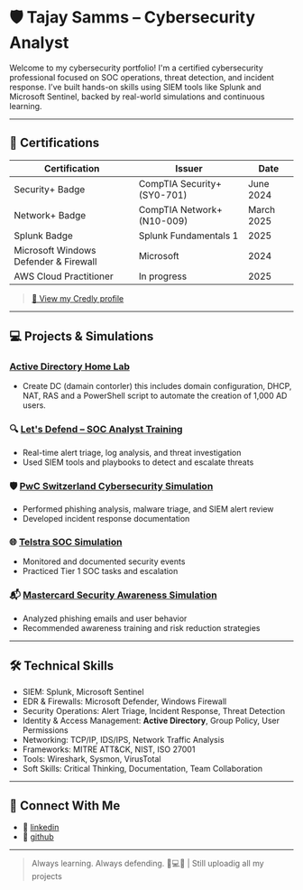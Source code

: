 # 🛡️ Tajay Samms – Cybersecurity Analyst

Welcome to my cybersecurity portfolio! I'm a certified cybersecurity professional focused on SOC operations, threat detection, and incident response. I’ve built hands-on skills using SIEM tools like Splunk and Microsoft Sentinel, backed by real-world simulations and continuous learning.

---

## 📜 Certifications

| Certification | Issuer | Date |
|---------------|--------|------|
| Security+ Badge| CompTIA Security+ (SY0-701) | June 2024 |
| Network+ Badge | CompTIA Network+ (N10-009) | March 2025 |
| Splunk Badge | Splunk Fundamentals 1 | 2025 |
| Microsoft Windows Defender & Firewall | Microsoft | 2024 |
| AWS Cloud Practitioner | In progress | 2025 |

> [🔗 View my Credly profile](https://www.credly.com/users/tajay-samms)

---

## 💻 Projects & Simulations

###   [Active Directory Home Lab](https://github.com/Tajay49/Active-directory)
- Create DC (damain contorler) this includes domain configuration, DHCP, NAT, RAS and a PowerShell script to automate the creation of 1,000 AD users.
  
### 🔍 [Let's Defend – SOC Analyst Training](https://github.com/Tajay49/)
- Real-time alert triage, log analysis, and threat investigation
- Used SIEM tools and playbooks to detect and escalate threats

### 🛡️ [PwC Switzerland Cybersecurity Simulation](https://github.com/Tajay49/-PwC-Switzerland-Cybersecurity-Simulation./tree/main)
- Performed phishing analysis, malware triage, and SIEM alert review
- Developed incident response documentation

### 🌐 [Telstra SOC Simulation](https://github.com/Tajay49/)
- Monitored and documented security events
- Practiced Tier 1 SOC tasks and escalation

### 📬 [Mastercard Security Awareness Simulation](https://github.com/Tajay49/Phishing-Email-job-Similation-by-Mastercard)
- Analyzed phishing emails and user behavior
- Recommended awareness training and risk reduction strategies

---

## 🛠️ Technical Skills

- SIEM: Splunk, Microsoft Sentinel  
- EDR & Firewalls: Microsoft Defender, Windows Firewall  
- Security Operations: Alert Triage, Incident Response, Threat Detection  
- Identity & Access Management: **Active Directory**, Group Policy, User Permissions  
- Networking: TCP/IP, IDS/IPS, Network Traffic Analysis  
- Frameworks: MITRE ATT&CK, NIST, ISO 27001  
- Tools: Wireshark, Sysmon, VirusTotal  
- Soft Skills: Critical Thinking, Documentation, Team Collaboration

---
## 🔗 Connect With Me
 
- 💼 [linkedin](https://www.linkedin.com/in/tajay-samms-a500a1176)  
- 🧠 [github](https://github.com/Tajay49/Tajay-Samms)

---

> Always learning. Always defending. 🧠💻🔐 |
> Still uploadig all my projects 
